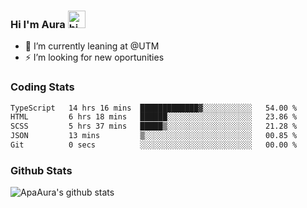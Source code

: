 ### Hi I'm Aura <img src="https://user-images.githubusercontent.com/1303154/88677602-1635ba80-d120-11ea-84d8-d263ba5fc3c0.gif" width="28px" alt="hi">

- 🔭 I’m currently leaning at @UTM
- ⚡ I’m looking for new oportunities


### Coding Stats

<!--START_SECTION:waka-->

```txt
TypeScript   14 hrs 16 mins  █████████████▓░░░░░░░░░░░   54.00 %
HTML         6 hrs 18 mins   ██████░░░░░░░░░░░░░░░░░░░   23.86 %
SCSS         5 hrs 37 mins   █████▒░░░░░░░░░░░░░░░░░░░   21.28 %
JSON         13 mins         ▒░░░░░░░░░░░░░░░░░░░░░░░░   00.85 %
Git          0 secs          ░░░░░░░░░░░░░░░░░░░░░░░░░   00.00 %
```

<!--END_SECTION:waka-->

### Github Stats

![ApaAura's github stats](https://github-readme-stats.vercel.app/api?username=ApaAura&count_private=true&theme=tokyonight&hide=contribs,prs)
